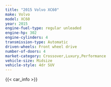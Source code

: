 ```yaml
---
title: "2015 Volvo XC60"
make: Volvo
model: XC60
year: 2015
engine-fuel-type: regular unleaded
engine-hp: 302
engine-cylinders: 4
transmission-type: Automatic
driven-wheels: Front wheel drive
number-of-doors: 4
market-category: Crossover,Luxury,Performance
vehicle-size: Midsize
vehicle-style: 4dr SUV
---
```


{{< car_info >}}
